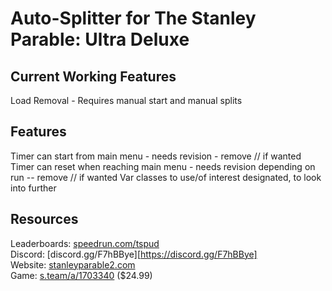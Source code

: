 # Auto-Splitter for The Stanley Parable: Ultra Deluxe

## Current Working Features

Load Removal - Requires manual start and manual splits

## Features

Timer can start from main menu - needs revision - remove // if wanted  
Timer can reset when reaching main menu - needs revision depending on run -- remove // if wanted 
Var classes to use/of interest designated, to look into further

## Resources

Leaderboards: [speedrun.com/tspud](https://www.speedrun.com/tspud)  
Discord: [discord.gg/F7hBBye][https://discord.gg/F7hBBye]  
Website: [stanleyparable2.com](https://stanleyparable2.com/)  
Game: [s.team/a/1703340](https://s.team/a/1703340/) ($24.99)  
